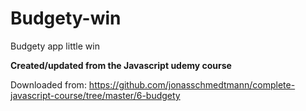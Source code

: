 # Budgety-win
Budgety app little win 


<strong>Created/updated from the Javascript udemy course</strong>

Downloaded from: https://github.com/jonasschmedtmann/complete-javascript-course/tree/master/6-budgety

